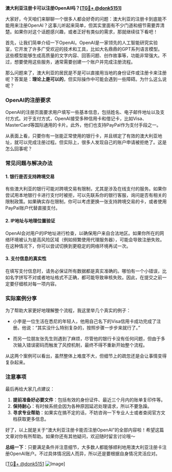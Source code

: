 **澳大利亚注册卡可以注册OpenAI吗？[[TG💪+ @donk5151](https://t.me/s/donk5151)]**

大家好，今天咱们来聊聊一个很多人都会好奇的问题：澳大利亚的注册卡到底能不能用来注册OpenAI？这事儿听起来简单，但其实里面有不少门道和细节需要弄清楚。如果你对这个话题感兴趣，或者正好有类似的需求，那就继续往下看吧！

首先，让我们简单介绍一下OpenAI。OpenAI是一家领先的人工智能研究实验室，它开发了许多广受欢迎的技术和工具，比如大名鼎鼎的GPT系列语言模型。这些模型能够生成高质量的文字内容、回答问题、创作故事等，功能非常强大。不过，想要使用这些服务，通常需要创建一个账户并完成注册流程。

那么问题来了，澳大利亚的居民是不是可以直接用当地的身份证件或注册卡来注册呢？答案是：**理论上是可以的**，但实际操作中可能会遇到一些障碍。为什么这么说呢？

### OpenAI的注册要求

OpenAI的注册页面要求用户填写一些基本信息，包括姓名、电子邮件地址以及支付方式。对于支付方式，OpenAI接受多种信用卡和借记卡，比如Visa、MasterCard等国际通用的卡片。此外，他们也支持PayPal作为支付手段之一。

从表面上看，只要你有一张能正常使用的银行卡，并且绑定了有效的澳大利亚地址，就可以完成注册过程。但实际上，很多人发现自己的账户申请被拒绝了。这是怎么回事呢？

### 常见问题与解决办法

#### 1. **银行是否支持跨境交易**
有些澳大利亚的银行可能对跨境交易有限制，尤其是涉及在线支付的服务。如果你尝试用本地银行卡进行支付时被拒，可以先联系你的银行客服，询问是否有相关的限制政策。如果确实存在限制，你可以考虑更换一张支持跨境交易的卡，或者使用PayPal账户代替直接支付。

#### 2. **IP地址与地理位置验证**
OpenAI会对用户的IP地址进行检查，以确保用户来自合法地区。如果你所在的网络环境被认为是高风险区域（例如频繁使用代理服务器），可能会导致注册失败。在这种情况下，你可以尝试切换到更稳定的网络环境再试一次。

#### 3. **支付信息的真实性**
在填写支付信息时，请务必保证所有数据都是真实准确的。哪怕有一个小错误，比如名字拼写不对或者地址格式不正确，都可能导致审核失败。因此，在提交之前一定要仔细核对每一项内容。

### 实际案例分享

为了帮助大家更好地理解整个流程，我这里举几个真实的例子：

- 小李是一位生活在悉尼的年轻人，他用自己名下的Visa信用卡成功完成了注册。他说：“其实没什么特别复杂的，按照步骤一步步来就行了。”
  
- 而另一位朋友张先生则遇到了麻烦，尽管他的银行卡没有任何问题，但由于多次输入错误密码而触发了风控机制，最终不得不重新开始整个流程。

从这两个案例可以看出，虽然整体上难度不大，但细节上的疏忽还是会让事情变得复杂起来。

### 注意事项

最后再给大家几点建议：

1. **提前准备好必要文件**：包括有效的身份证件、最近三个月内的账单复印件等。
2. **保持耐心**：有时候系统会因为各种原因延迟处理请求，所以不要急躁。
3. **寻求专业帮助**：如果实在搞不定的话，不妨咨询一下专业人士或者查阅官方文档获取更多信息。

好了，以上就是关于“澳大利亚注册卡能否注册OpenAI”的全部内容啦！希望这篇文章对你有所帮助。如果你还有其他疑问，欢迎随时留言讨论哦～

**总结一下**：只要满足条件并注意细节，大多数人都能够顺利地用澳大利亚注册卡注册OpenAI账户。不过具体情况因人而异，所以还是要根据自身情况灵活应对。

[[TG💪+ @donk5151](https://t.me/s/donk5151) ![Image](https://i.postimg.cc/rwNCRYN7/Snipaste-2025-04-30-17-27-05.png)]